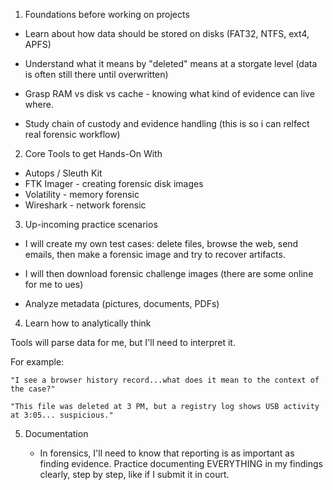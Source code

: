 1. Foundations before working on projects

- Learn about how data should be stored on disks (FAT32, NTFS, ext4, APFS)

- Understand what it means by "deleted" means at a storgate level (data is often still there until overwritten)

- Grasp RAM vs disk vs cache - knowing what kind of evidence can live where.

- Study chain of custody and evidence handling (this is so i can relfect real forensic workflow)

2. Core Tools to get Hands-On With

- Autops / Sleuth Kit
- FTK Imager - creating forensic disk images
- Volatility - memory forensic
- Wireshark - network forensic

3. Up-incoming practice scenarios

- I will create my own test cases: delete files, browse the web, send emails, then make a forensic image and try to recover artifacts.

- I will then download forensic challenge images (there are some online for me to ues)

- Analyze metadata (pictures, documents, PDFs)

4. Learn how to analytically think

Tools will parse data for me, but I'll need to interpret it.

For example:

    "I see a browser history record...what does it mean to the context of the case?"
    
    "This file was deleted at 3 PM, but a registry log shows USB activity at 3:05... suspicious."
    
    
5. Documentation

   - In forensics, I'll need to know that reporting is as important as finding evidence. Practice documenting EVERYTHING in my findings clearly, step by step, like if I submit it in court.

